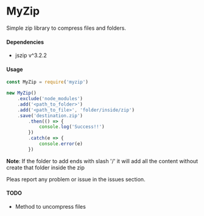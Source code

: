# MyZip

Simple zip library to compress files and folders.

#### Dependencies
- jszip v^3.2.2

#### Usage
```javascript
const MyZip = require('myzip')

new MyZip()
	.exclude('node_modules')
	.add('<path_to_folder>')
	.add('<path_to_file>', 'folder/inside/zip')
	.save('destination.zip')
		.then(() => {
			console.log('Success!!')
		})
		.catch(e => {
			console.error(e)
		})
```
**Note**: If the folder to add ends with slash '/' it will add all the content without create that folder inside the zip

Pleas report any problem or issue in the issues section.

#### TODO
- Method to uncompress files